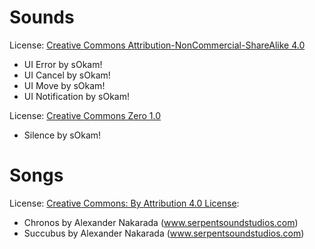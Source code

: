 # Sounds
License: [Creative Commons Attribution-NonCommercial-ShareAlike 4.0](https://creativecommons.org/licenses/by-nc-sa/4.0/)
- UI Error         by sOkam!
- UI Cancel        by sOkam!
- UI Move          by sOkam!
- UI Notification  by sOkam!

License: [Creative Commons Zero 1.0](https://creativecommons.org/publicdomain/zero/1.0/)
- Silence by sOkam!

# Songs
License: [Creative Commons: By Attribution 4.0 License](http://creativecommons.org/licenses/by/4.0/):
- Chronos by Alexander Nakarada (www.serpentsoundstudios.com)
- Succubus by Alexander Nakarada (www.serpentsoundstudios.com)
